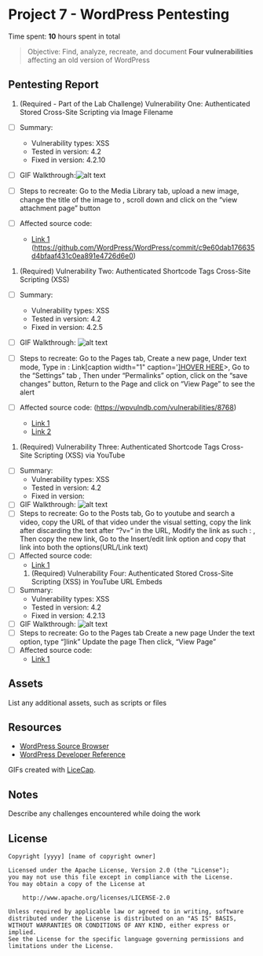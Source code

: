 # Project 7 - WordPress Pentesting

Time spent: **10** hours spent in total

> Objective: Find, analyze, recreate, and document **Four vulnerabilities** affecting an old version of WordPress

## Pentesting Report

1. (Required - Part of the Lab Challenge) Vulnerability One: Authenticated Stored Cross-Site Scripting via Image Filename
  - [ ] Summary: 
    - Vulnerability types: XSS
    - Tested in version: 4.2
    - Fixed in version: 4.2.10
  - [ ] GIF Walkthrough:![alt text](https://github.com/Sudeepti-S/Week7CodePath/blob/master/XXS1.gif)
  - [ ] Steps to recreate: Go to the Media Library tab, upload a new image, change the title of the image to <script>alert('XSS!')</script>, scroll down and click on the “view attachment page” button
  
  - [ ] Affected source code:
    - [Link 1](https://core.trac.wordpress.org/browser/tags/version/src/source_file.php)
    (https://github.com/WordPress/WordPress/commit/c9e60dab176635d4bfaaf431c0ea891e4726d6e0)
1. (Required) Vulnerability Two: Authenticated Shortcode Tags Cross-Site Scripting (XSS) 
  - [ ] Summary: 
    - Vulnerability types: XSS
    - Tested in version: 4.2
    - Fixed in version: 4.2.5
  - [ ] GIF Walkthrough: ![alt text](https://github.com/Sudeepti-S/Week7CodePath/blob/master/Vulnerability2.gif)
  - [ ] Steps to recreate: 
Go to the Pages tab,
Create a new page,
Under text mode,
Type in : Link[caption width="1" caption='<a href="' ">]</a><a href="http://onMouseOver='alert(1)'">HOVER HERE</a>>,
Go to the “Settings” tab ,
Then under “Permalinks” option, click on the “save changes” button,
Return to the Page and click on “View Page”  to see the alert

  - [ ] Affected source code: (https://wpvulndb.com/vulnerabilities/8768)
    - [Link 1](https://core.trac.wordpress.org/browser/tags/version/src/source_file.php)
    - [Link 2]((https://wpvulndb.com/vulnerabilities/8768))
1. (Required) Vulnerability Three: Authenticated Shortcode Tags Cross-Site Scripting (XSS) via YouTube
  - [ ] Summary: 
    - Vulnerability types: XSS
    - Tested in version: 4.2
    - Fixed in version: 
  - [ ] GIF Walkthrough: ![alt text](https://github.com/Sudeepti-S/Week7CodePath/blob/master/Vulnerability3.gif) 
  - [ ] Steps to recreate: 
Go to the Posts tab,
Go to youtube and search a video, 
copy the URL of that video under the visual setting, 
copy the link after discarding the text after “?v=“ in the URL,
Modify the link as such : <script>alert('XSS!')</script>,
Then copy the new link,
Go to the Insert/edit link option and copy that link into both the options(URL/Link text) 
  - [ ] Affected source code:
    - [Link 1](https://core.trac.wordpress.org/browser/tags/version/src/source_file.php)
    1. (Required) Vulnerability Four: Authenticated Stored Cross-Site Scripting (XSS) in YouTube URL Embeds
  - [ ] Summary: 
    - Vulnerability types: XSS
    - Tested in version: 4.2
    - Fixed in version: 4.2.13
  - [ ] GIF Walkthrough: ![alt text](https://github.com/Sudeepti-S/Week7CodePath/blob/master/Vulnerability4.gif) 
  - [ ] Steps to recreate: 
Go to the Pages tab 
Create a new page 
Under the text option, type  “<a href="[caption code=">]</a><a title=" onmouseover=alert('test') ">link</a>”
Update the page 
Then click, “View Page” 
  - [ ] Affected source code:
    - [Link 1](https://core.trac.wordpress.org/browser/tags/version/src/source_file.php)
## Assets

List any additional assets, such as scripts or files

## Resources

- [WordPress Source Browser](https://core.trac.wordpress.org/browser/)
- [WordPress Developer Reference](https://developer.wordpress.org/reference/)

GIFs created with [LiceCap](http://www.cockos.com/licecap/).

## Notes

Describe any challenges encountered while doing the work

## License

    Copyright [yyyy] [name of copyright owner]

    Licensed under the Apache License, Version 2.0 (the "License");
    you may not use this file except in compliance with the License.
    You may obtain a copy of the License at

        http://www.apache.org/licenses/LICENSE-2.0

    Unless required by applicable law or agreed to in writing, software
    distributed under the License is distributed on an "AS IS" BASIS,
    WITHOUT WARRANTIES OR CONDITIONS OF ANY KIND, either express or implied.
    See the License for the specific language governing permissions and
    limitations under the License.
